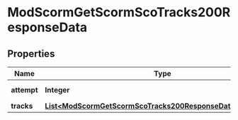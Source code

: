 

# ModScormGetScormScoTracks200ResponseData


## Properties

| Name | Type | Description | Notes |
|------------ | ------------- | ------------- | -------------|
|**attempt** | **Integer** | Attempt number |  |
|**tracks** | [**List&lt;ModScormGetScormScoTracks200ResponseDataTracksInner&gt;**](ModScormGetScormScoTracks200ResponseDataTracksInner.md) |  |  |



